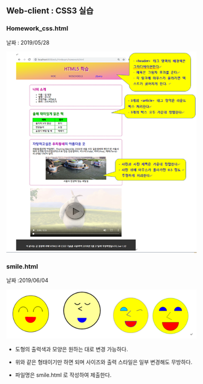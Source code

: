 ## Web-client : CSS3 실습



### Homework_css.html

날짜 : 2019/05/28

![homework_css](images/homework_css.png)





### smile.html

날짜 :2019/06/04

![smile](images/smile.png)

- 도형의 출력색과 모양은 원하는 대로 변경 가능하다.

- 위와 같은 형태이기만 하면 되며 사이즈와 출력 스타일은 일부 변경해도 무방하다.

- 파일명은 smile.html 로 작성하여 제출한다.